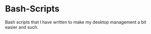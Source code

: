 Bash-Scripts
============

Bash scripts that I have written to make my desktop management a bit easier and such.
